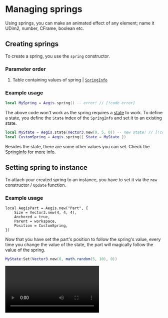 # Managing springs

Using springs, you can make an animated effect of any element; name it UDim2, number, CFrame, boolean etc.

## Creating springs

To create a spring, you use the `spring` constructor.

### Parameter order

1. Table containing values of spring | [`SpringInfo`](/api/#springinfo)

### Example usage

```lua
local MySpring = Aegis.spring() -- error! // [!code error]
```

The above code won't work as the spring requires a [state](/api/state) to work. To define a state, you define the `State` index of the `SpringInfo` and set it to an existing state.

```lua
local MyState = Aegis.state(Vector3.new(0, 5, 0)) -- new state! // [!code ++]
local CustomSpring = Aegis.spring({ State = MyState })
```

Besides the state, there are some other values you can set. Check the [SpringInfo](/api/#springinfo) for more info.

## Setting spring to instance

To attach your created spring to an instance, you have to set it via the `new` constructor / `Update` function.

### Example usage

```lua{5}
local AegisPart = Aegis.new("Part", {
	Size = Vector3.new(4, 4, 4),
	Anchored = true,
	Parent = workspace,
	Position = CustomSpring,
})
```

Now that you have set the part's position to follow the spring's value, every time you change the value of the state, the part will magically follow the value of the spring.

```lua
MyState:Set(Vector3.new(0, math.random(5, 10), 0))
```

<video src="../media/spr-preview.mp4" controls/>

## Customizing the spring

There are 2 customizable options for the spring; damping and frequency.

Damping: [_"Damping is the loss of energy of an oscillating system by dissipation."_](https://en.wikipedia.org/wiki/Damping)

Frequency: [_"Frequency is the number of occurences of a repeating event per unit time."_](https://en.wikipedia.org/wiki/Frequency)

---

Damping and frequency are part of the `SpringInfo`. You can customize them by changing their values.

```lua
local CustomSpring = Aegis.spring({
	State = MyState,
	Damping = 0.3,
	Frequency = 1.5,
})
```

## Getting the value of the spring

Similar to [states](/api/state), you use the `Get` method to get the current state of the spring.
Example usage isn't provided since the value of spring always keeps on changing.

## Cleaning up springs

Similar to [states](/api/state), you use the `Destroy` method to clean up the spring.

```lua
CustomSpring:Destroy()
```
